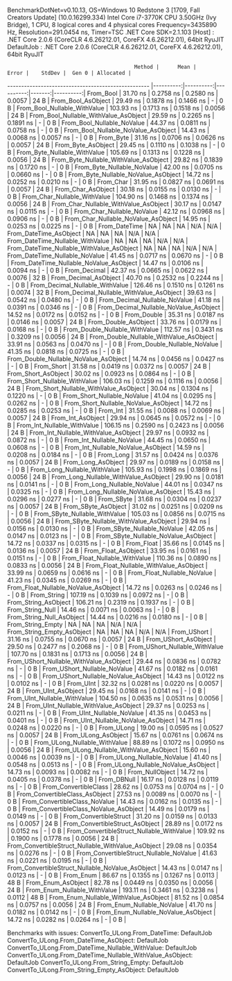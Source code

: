 
BenchmarkDotNet=v0.10.13, OS=Windows 10 Redstone 3 [1709, Fall Creators Update] (10.0.16299.334)
Intel Core i7-3770K CPU 3.50GHz (Ivy Bridge), 1 CPU, 8 logical cores and 4 physical cores
Frequency=3435890 Hz, Resolution=291.0454 ns, Timer=TSC
.NET Core SDK=2.1.103
  [Host]     : .NET Core 2.0.6 (CoreCLR 4.6.26212.01, CoreFX 4.6.26212.01), 64bit RyuJIT
  DefaultJob : .NET Core 2.0.6 (CoreCLR 4.6.26212.01, CoreFX 4.6.26212.01), 64bit RyuJIT


                                             Method |      Mean |     Error |    StdDev |  Gen 0 | Allocated |
--------------------------------------------------- |----------:|----------:|----------:|-------:|----------:|
                                          From_Bool |  31.70 ns | 0.2758 ns | 0.2580 ns | 0.0057 |      24 B |
                                 From_Bool_AsObject |  29.49 ns | 0.1878 ns | 0.1466 ns |      - |       0 B |
                       From_Bool_Nullable_WithValue | 103.93 ns | 0.1713 ns | 0.1518 ns | 0.0056 |      24 B |
              From_Bool_Nullable_WithValue_AsObject |  29.59 ns | 0.2265 ns | 0.1891 ns |      - |       0 B |
                         From_Bool_Nullable_NoValue |  44.37 ns | 0.0811 ns | 0.0758 ns |      - |       0 B |
                From_Bool_Nullable_NoValue_AsObject |  14.43 ns | 0.0068 ns | 0.0057 ns |      - |       0 B |
                                          From_Byte |  31.16 ns | 0.0706 ns | 0.0626 ns | 0.0057 |      24 B |
                                 From_Byte_AsObject |  29.45 ns | 0.1110 ns | 0.1038 ns |      - |       0 B |
                       From_Byte_Nullable_WithValue | 105.69 ns | 0.1313 ns | 0.1228 ns | 0.0056 |      24 B |
              From_Byte_Nullable_WithValue_AsObject |  29.82 ns | 0.1839 ns | 0.1720 ns |      - |       0 B |
                         From_Byte_Nullable_NoValue |  42.00 ns | 0.0705 ns | 0.0660 ns |      - |       0 B |
                From_Byte_Nullable_NoValue_AsObject |  14.72 ns | 0.0252 ns | 0.0210 ns |      - |       0 B |
                                          From_Char |  31.95 ns | 0.0827 ns | 0.0691 ns | 0.0057 |      24 B |
                                 From_Char_AsObject |  30.18 ns | 0.0155 ns | 0.0130 ns |      - |       0 B |
                       From_Char_Nullable_WithValue | 104.90 ns | 0.1468 ns | 0.1374 ns | 0.0056 |      24 B |
              From_Char_Nullable_WithValue_AsObject |  30.17 ns | 0.0147 ns | 0.0115 ns |      - |       0 B |
                         From_Char_Nullable_NoValue |  42.12 ns | 0.0968 ns | 0.0906 ns |      - |       0 B |
                From_Char_Nullable_NoValue_AsObject |  14.95 ns | 0.0253 ns | 0.0225 ns |      - |       0 B |
                                      From_DateTime |        NA |        NA |        NA |    N/A |       N/A |
                             From_DateTime_AsObject |        NA |        NA |        NA |    N/A |       N/A |
                   From_DateTime_Nullable_WithValue |        NA |        NA |        NA |    N/A |       N/A |
          From_DateTime_Nullable_WithValue_AsObject |        NA |        NA |        NA |    N/A |       N/A |
                     From_DateTime_Nullable_NoValue |  41.45 ns | 0.0717 ns | 0.0670 ns |      - |       0 B |
            From_DateTime_Nullable_NoValue_AsObject |  14.47 ns | 0.0106 ns | 0.0094 ns |      - |       0 B |
                                       From_Decimal |  42.37 ns | 0.0665 ns | 0.0622 ns | 0.0076 |      32 B |
                              From_Decimal_AsObject |  40.70 ns | 0.2532 ns | 0.2244 ns |      - |       0 B |
                    From_Decimal_Nullable_WithValue | 126.46 ns | 0.1510 ns | 0.1261 ns | 0.0074 |      32 B |
           From_Decimal_Nullable_WithValue_AsObject |  39.63 ns | 0.0542 ns | 0.0480 ns |      - |       0 B |
                      From_Decimal_Nullable_NoValue |  41.18 ns | 0.0391 ns | 0.0346 ns |      - |       0 B |
             From_Decimal_Nullable_NoValue_AsObject |  14.52 ns | 0.0172 ns | 0.0152 ns |      - |       0 B |
                                        From_Double |  35.31 ns | 0.0187 ns | 0.0146 ns | 0.0057 |      24 B |
                               From_Double_AsObject |  33.76 ns | 0.0179 ns | 0.0168 ns |      - |       0 B |
                     From_Double_Nullable_WithValue | 112.57 ns | 0.3431 ns | 0.3209 ns | 0.0056 |      24 B |
            From_Double_Nullable_WithValue_AsObject |  33.91 ns | 0.0563 ns | 0.0470 ns |      - |       0 B |
                       From_Double_Nullable_NoValue |  41.35 ns | 0.0818 ns | 0.0725 ns |      - |       0 B |
              From_Double_Nullable_NoValue_AsObject |  14.74 ns | 0.0456 ns | 0.0427 ns |      - |       0 B |
                                         From_Short |  31.58 ns | 0.0419 ns | 0.0372 ns | 0.0057 |      24 B |
                                From_Short_AsObject |  30.02 ns | 0.0923 ns | 0.0864 ns |      - |       0 B |
                      From_Short_Nullable_WithValue | 106.03 ns | 0.1259 ns | 0.1116 ns | 0.0056 |      24 B |
             From_Short_Nullable_WithValue_AsObject |  30.04 ns | 0.1304 ns | 0.1220 ns |      - |       0 B |
                        From_Short_Nullable_NoValue |  41.04 ns | 0.0295 ns | 0.0262 ns |      - |       0 B |
               From_Short_Nullable_NoValue_AsObject |  14.72 ns | 0.0285 ns | 0.0253 ns |      - |       0 B |
                                           From_Int |  31.55 ns | 0.0088 ns | 0.0069 ns | 0.0057 |      24 B |
                                  From_Int_AsObject |  29.94 ns | 0.0645 ns | 0.0572 ns |      - |       0 B |
                        From_Int_Nullable_WithValue | 106.15 ns | 0.2590 ns | 0.2423 ns | 0.0056 |      24 B |
               From_Int_Nullable_WithValue_AsObject |  29.97 ns | 0.0932 ns | 0.0872 ns |      - |       0 B |
                          From_Int_Nullable_NoValue |  44.45 ns | 0.0650 ns | 0.0608 ns |      - |       0 B |
                 From_Int_Nullable_NoValue_AsObject |  14.59 ns | 0.0208 ns | 0.0184 ns |      - |       0 B |
                                          From_Long |  31.57 ns | 0.0424 ns | 0.0376 ns | 0.0057 |      24 B |
                                 From_Long_AsObject |  29.97 ns | 0.0189 ns | 0.0158 ns |      - |       0 B |
                       From_Long_Nullable_WithValue | 105.93 ns | 0.1998 ns | 0.1869 ns | 0.0056 |      24 B |
              From_Long_Nullable_WithValue_AsObject |  29.90 ns | 0.0181 ns | 0.0141 ns |      - |       0 B |
                         From_Long_Nullable_NoValue |  44.01 ns | 0.0347 ns | 0.0325 ns |      - |       0 B |
                From_Long_Nullable_NoValue_AsObject |  15.43 ns | 0.0296 ns | 0.0277 ns |      - |       0 B |
                                         From_SByte |  31.68 ns | 0.0304 ns | 0.0237 ns | 0.0057 |      24 B |
                                From_SByte_AsObject |  31.02 ns | 0.0251 ns | 0.0209 ns |      - |       0 B |
                      From_SByte_Nullable_WithValue | 105.03 ns | 0.0856 ns | 0.0715 ns | 0.0056 |      24 B |
             From_SByte_Nullable_WithValue_AsObject |  29.94 ns | 0.0156 ns | 0.0130 ns |      - |       0 B |
                        From_SByte_Nullable_NoValue |  42.05 ns | 0.0147 ns | 0.0123 ns |      - |       0 B |
               From_SByte_Nullable_NoValue_AsObject |  14.72 ns | 0.0337 ns | 0.0315 ns |      - |       0 B |
                                         From_Float |  35.66 ns | 0.0145 ns | 0.0136 ns | 0.0057 |      24 B |
                                From_Float_AsObject |  33.95 ns | 0.0161 ns | 0.0151 ns |      - |       0 B |
                      From_Float_Nullable_WithValue | 110.36 ns | 0.0890 ns | 0.0833 ns | 0.0056 |      24 B |
             From_Float_Nullable_WithValue_AsObject |  33.99 ns | 0.0659 ns | 0.0616 ns |      - |       0 B |
                        From_Float_Nullable_NoValue |  41.23 ns | 0.0345 ns | 0.0269 ns |      - |       0 B |
               From_Float_Nullable_NoValue_AsObject |  14.72 ns | 0.0263 ns | 0.0246 ns |      - |       0 B |
                                        From_String | 107.19 ns | 0.1039 ns | 0.0972 ns |      - |       0 B |
                               From_String_AsObject | 106.21 ns | 0.2319 ns | 0.1937 ns |      - |       0 B |
                                   From_String_Null |  14.46 ns | 0.0071 ns | 0.0063 ns |      - |       0 B |
                          From_String_Null_AsObject |  14.44 ns | 0.0216 ns | 0.0180 ns |      - |       0 B |
                                  From_String_Empty |        NA |        NA |        NA |    N/A |       N/A |
                         From_String_Empty_AsObject |        NA |        NA |        NA |    N/A |       N/A |
                                        From_UShort |  31.16 ns | 0.0755 ns | 0.0670 ns | 0.0057 |      24 B |
                               From_UShort_AsObject |  29.50 ns | 0.2477 ns | 0.2068 ns |      - |       0 B |
                     From_UShort_Nullable_WithValue | 107.70 ns | 0.1831 ns | 0.1713 ns | 0.0056 |      24 B |
            From_UShort_Nullable_WithValue_AsObject |  29.44 ns | 0.0836 ns | 0.0782 ns |      - |       0 B |
                       From_UShort_Nullable_NoValue |  41.67 ns | 0.0182 ns | 0.0161 ns |      - |       0 B |
              From_UShort_Nullable_NoValue_AsObject |  14.43 ns | 0.0122 ns | 0.0102 ns |      - |       0 B |
                                          From_UInt |  32.32 ns | 0.0281 ns | 0.0220 ns | 0.0057 |      24 B |
                                 From_UInt_AsObject |  29.45 ns | 0.0168 ns | 0.0141 ns |      - |       0 B |
                       From_UInt_Nullable_WithValue | 104.50 ns | 0.0635 ns | 0.0531 ns | 0.0056 |      24 B |
              From_UInt_Nullable_WithValue_AsObject |  29.37 ns | 0.0253 ns | 0.0211 ns |      - |       0 B |
                         From_UInt_Nullable_NoValue |  41.35 ns | 0.0453 ns | 0.0401 ns |      - |       0 B |
                From_UInt_Nullable_NoValue_AsObject |  14.71 ns | 0.0248 ns | 0.0220 ns |      - |       0 B |
                                         From_ULong |  19.00 ns | 0.0595 ns | 0.0527 ns | 0.0057 |      24 B |
                                From_ULong_AsObject |  15.67 ns | 0.0761 ns | 0.0674 ns |      - |       0 B |
                      From_ULong_Nullable_WithValue |  88.89 ns | 0.1072 ns | 0.0950 ns | 0.0056 |      24 B |
             From_ULong_Nullable_WithValue_AsObject |  15.60 ns | 0.0046 ns | 0.0039 ns |      - |       0 B |
                        From_ULong_Nullable_NoValue |  41.40 ns | 0.0548 ns | 0.0513 ns |      - |       0 B |
               From_ULong_Nullable_NoValue_AsObject |  14.73 ns | 0.0093 ns | 0.0082 ns |      - |       0 B |
                                    From_NullObject |  14.72 ns | 0.0405 ns | 0.0378 ns |      - |       0 B |
                                        From_DBNull |  16.17 ns | 0.0128 ns | 0.0119 ns |      - |       0 B |
                              From_ConvertibleClass |  28.62 ns | 0.0753 ns | 0.0704 ns |      - |       0 B |
                     From_ConvertibleClass_AsObject |  27.53 ns | 0.0089 ns | 0.0070 ns |      - |       0 B |
                      From_ConvertibleClass_NoValue |  14.43 ns | 0.0162 ns | 0.0135 ns |      - |       0 B |
             From_ConvertibleClass_NoValue_AsObject |  14.49 ns | 0.0179 ns | 0.0149 ns |      - |       0 B |
                             From_ConvertibleStruct |  31.20 ns | 0.0159 ns | 0.0133 ns | 0.0057 |      24 B |
                    From_ConvertibleStruct_AsObject |  28.89 ns | 0.0172 ns | 0.0152 ns |      - |       0 B |
          From_ConvertibleStruct_Nullable_WithValue | 109.92 ns | 0.1900 ns | 0.1778 ns | 0.0056 |      24 B |
 From_ConvertibleStruct_Nullable_WithValue_AsObject |  29.08 ns | 0.0354 ns | 0.0276 ns |      - |       0 B |
            From_ConvertibleStruct_Nullable_NoValue |  41.63 ns | 0.0221 ns | 0.0195 ns |      - |       0 B |
   From_ConvertibleStruct_Nullable_NoValue_AsObject |  14.43 ns | 0.0147 ns | 0.0123 ns |      - |       0 B |
                                          From_Enum |  86.67 ns | 0.1355 ns | 0.1267 ns | 0.0113 |      48 B |
                                 From_Enum_AsObject |  82.78 ns | 0.0449 ns | 0.0350 ns | 0.0056 |      24 B |
                       From_Enum_Nullable_WithValue | 193.11 ns | 0.3461 ns | 0.3238 ns | 0.0112 |      48 B |
              From_Enum_Nullable_WithValue_AsObject |  81.52 ns | 0.0854 ns | 0.0757 ns | 0.0056 |      24 B |
                         From_Enum_Nullable_NoValue |  41.70 ns | 0.0182 ns | 0.0142 ns |      - |       0 B |
                From_Enum_Nullable_NoValue_AsObject |  14.72 ns | 0.0282 ns | 0.0264 ns |      - |       0 B |

Benchmarks with issues:
  ConvertTo_ULong.From_DateTime: DefaultJob
  ConvertTo_ULong.From_DateTime_AsObject: DefaultJob
  ConvertTo_ULong.From_DateTime_Nullable_WithValue: DefaultJob
  ConvertTo_ULong.From_DateTime_Nullable_WithValue_AsObject: DefaultJob
  ConvertTo_ULong.From_String_Empty: DefaultJob
  ConvertTo_ULong.From_String_Empty_AsObject: DefaultJob
